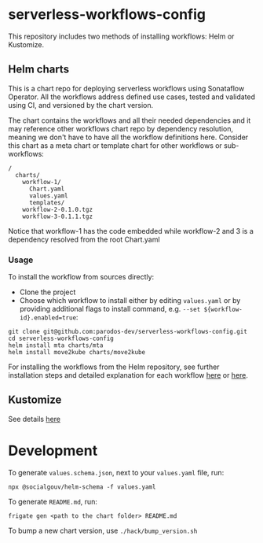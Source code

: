 # serverless-workflows-config

This repository includes two methods of installing workflows: Helm or Kustomize.

## Helm charts
This is a chart repo for deploying serverless workflows using Sonataflow Operator.
All the workflows address defined use cases, tested and validated using CI, and versioned by the chart version.

The chart contains the workflows and all their needed dependencies and it may reference other workflows chart repo 
by dependency resolution, meaning we don't have to have all the workflow definitions here. 
Consider this chart as a meta chart or template chart for other workflows or sub-workflows:

```
/
  charts/              
    workflow-1/
      Chart.yaml
      values.yaml
      templates/
    workflow-2-0.1.0.tgz
    workflow-3-0.1.1.tgz
```

Notice that workflow-1 has the code embedded while workflow-2 and 3 is a dependency resolved from the root Chart.yaml

### Usage

To install the workflow from sources directly:
- Clone the project
- Choose which workflow to install either by editing `values.yaml` or by providing additional flags to install command, e.g. `--set ${workflow-id}.enabled=true`:
```
git clone git@github.com:parodos-dev/serverless-workflows-config.git
cd serverless-workflows-config
helm install mta charts/mta
helm install move2kube charts/move2kube

```

For installing the workflows from the Helm repository, see further installation steps and detailed explanation for each workflow [here](https://github.com/parodos-dev/serverless-workflows-config/tree/gh-pages?tab=readme-ov-file#installation) or [here](https://www.parodos.dev/serverless-workflows-config/).

## Kustomize
See details [here](https://github.com/parodos-dev/serverless-workflows-config/tree/main/kustomize#readme)

# Development
To generate `values.schema.json`, next to your `values.yaml` file, run: 
```
npx @socialgouv/helm-schema -f values.yaml
```

To generate `README.md`, run:
```
frigate gen <path to the chart folder> README.md
```

To bump a new chart version, use `./hack/bump_version.sh`
